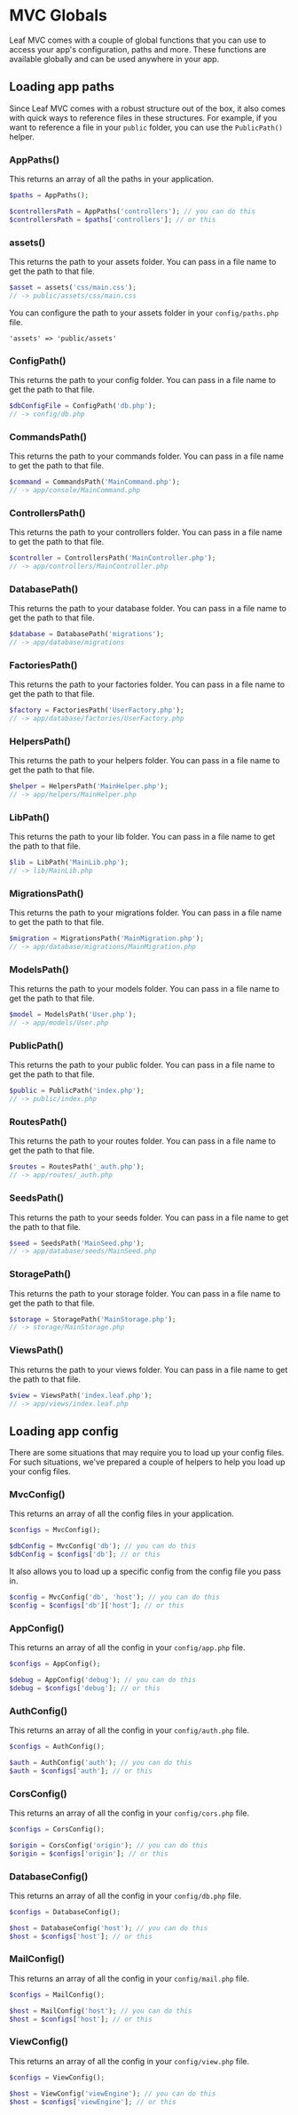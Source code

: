 # MVC Globals

Leaf MVC comes with a couple of global functions that you can use to access your app's configuration, paths and more. These functions are available globally and can be used anywhere in your app.

## Loading app paths

Since Leaf MVC comes with a robust structure out of the box, it also comes with quick ways to reference files in these structures. For example, if you want to reference a file in your `public` folder, you can use the `PublicPath()` helper.

### AppPaths()

This returns an array of all the paths in your application.

```php
$paths = AppPaths();

$controllersPath = AppPaths('controllers'); // you can do this
$controllersPath = $paths['controllers']; // or this
```

<!-- If the path you are looking for doesn't have a helper function, you can use the `AppPaths()` helper to get the path. Just make sure that the path is defined in your `config/paths.php` file. If your Leaf MVC app does not come with a `config/paths.php` file, you can create one. This is the default structure of the `config/paths.php` file:

```php{15}
<?php

/*
|--------------------------------------------------------------------------
| Paths Config
|--------------------------------------------------------------------------
|
| Leaf allows you to completely modify the directory structure of your
| MVC application. This file just tells Leaf and other components
| where to find the important files in your app.
|
*/

return [
    'myCustomPath' => 'app/myCustomPath',
    'commands' => 'app/console',
    'config' => 'config',
    'channels' => 'app/channels',
    'components' => 'app/components',
    'controllers' => 'app/controllers',
    'databaseStorage' => 'storage/app/db',
    'events' => 'app/events',
    'factories' => 'app/database/factories',
    'helpers' => 'app/helpers',
    'jobs' => 'app/jobs',
    'lib' => 'lib',
    'mail' => 'app/mail',
    'middleware' => 'app/middleware',
    'migrations' => 'app/database/migrations',
    'models' => 'app/models',
    'routes' => 'app/routes',
    'schema' => 'app/database/schema',
    'scripts' => 'app/scripts',
    'seeds' => 'app/database/seeds',
    'services' => 'app/services',
    'storage' => 'storage',
    'utils' => 'app/utils',
    'views' => 'app/views',
    'workers' => 'app/workers',
];
```

After defining your paths in your `config/paths.php` file, you can use the `AppPaths()` helper to get the path.

```php:no-line-numbers
AppPaths('myCustomPath');
```

Keep in mind that not every path in your `config/paths.php` file has a helper function. If you want to get the path to a path that doesn't have a helper function, you can use the `AppPaths()` helper. -->

### assets()

This returns the path to your assets folder. You can pass in a file name to get the path to that file.

```php
$asset = assets('css/main.css');
// -> public/assets/css/main.css
```

You can configure the path to your assets folder in your `config/paths.php` file.

```php:no-line-numbers
'assets' => 'public/assets'
```

### ConfigPath()

This returns the path to your config folder. You can pass in a file name to get the path to that file.

```php
$dbConfigFile = ConfigPath('db.php');
// -> config/db.php
```

### CommandsPath()

This returns the path to your commands folder. You can pass in a file name to get the path to that file.

```php
$command = CommandsPath('MainCommand.php');
// -> app/console/MainCommand.php
```

### ControllersPath()

This returns the path to your controllers folder. You can pass in a file name to get the path to that file.

```php
$controller = ControllersPath('MainController.php');
// -> app/controllers/MainController.php
```

### DatabasePath()

This returns the path to your database folder. You can pass in a file name to get the path to that file.

```php
$database = DatabasePath('migrations');
// -> app/database/migrations
```

### FactoriesPath()

This returns the path to your factories folder. You can pass in a file name to get the path to that file.

```php
$factory = FactoriesPath('UserFactory.php');
// -> app/database/factories/UserFactory.php
```

### HelpersPath()

This returns the path to your helpers folder. You can pass in a file name to get the path to that file.

```php
$helper = HelpersPath('MainHelper.php');
// -> app/helpers/MainHelper.php
```

### LibPath()

This returns the path to your lib folder. You can pass in a file name to get the path to that file.

```php
$lib = LibPath('MainLib.php');
// -> lib/MainLib.php
```

### MigrationsPath()

This returns the path to your migrations folder. You can pass in a file name to get the path to that file.

```php
$migration = MigrationsPath('MainMigration.php');
// -> app/database/migrations/MainMigration.php
```

### ModelsPath()

This returns the path to your models folder. You can pass in a file name to get the path to that file.

```php
$model = ModelsPath('User.php');
// -> app/models/User.php
```

### PublicPath()

This returns the path to your public folder. You can pass in a file name to get the path to that file.

```php
$public = PublicPath('index.php');
// -> public/index.php
```

### RoutesPath()

This returns the path to your routes folder. You can pass in a file name to get the path to that file.

```php
$routes = RoutesPath('_auth.php');
// -> app/routes/_auth.php
```

### SeedsPath()

This returns the path to your seeds folder. You can pass in a file name to get the path to that file.

```php
$seed = SeedsPath('MainSeed.php');
// -> app/database/seeds/MainSeed.php
```

### StoragePath()

This returns the path to your storage folder. You can pass in a file name to get the path to that file.

```php
$storage = StoragePath('MainStorage.php');
// -> storage/MainStorage.php
```

### ViewsPath()

This returns the path to your views folder. You can pass in a file name to get the path to that file.

```php
$view = ViewsPath('index.leaf.php');
// -> app/views/index.leaf.php
```

## Loading app config

There are some situations that may require you to load up your config files. For such situations, we've prepared a couple of helpers to help you load up your config files.

### MvcConfig()

This returns an array of all the config files in your application.

```php
$configs = MvcConfig();

$dbConfig = MvcConfig('db'); // you can do this
$dbConfig = $configs['db']; // or this
```

It also allows you to load up a specific config from the config file you pass in.

```php
$config = MvcConfig('db', 'host'); // you can do this
$config = $configs['db']['host']; // or this
```

### AppConfig()

This returns an array of all the config in your `config/app.php` file.

```php
$configs = AppConfig();

$debug = AppConfig('debug'); // you can do this
$debug = $configs['debug']; // or this
```

### AuthConfig()

This returns an array of all the config in your `config/auth.php` file.

```php
$configs = AuthConfig();

$auth = AuthConfig('auth'); // you can do this
$auth = $configs['auth']; // or this
```

### CorsConfig()

This returns an array of all the config in your `config/cors.php` file.

```php
$configs = CorsConfig();

$origin = CorsConfig('origin'); // you can do this
$origin = $configs['origin']; // or this
```

### DatabaseConfig()

This returns an array of all the config in your `config/db.php` file.

```php
$configs = DatabaseConfig();

$host = DatabaseConfig('host'); // you can do this
$host = $configs['host']; // or this
```

### MailConfig()

This returns an array of all the config in your `config/mail.php` file.

```php
$configs = MailConfig();

$host = MailConfig('host'); // you can do this
$host = $configs['host']; // or this
```

### ViewConfig()

This returns an array of all the config in your `config/view.php` file.

```php
$configs = ViewConfig();

$host = ViewConfig('viewEngine'); // you can do this
$host = $configs['viewEngine']; // or this
```

